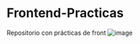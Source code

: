 # Frontend-Practicas
Repositorio con prácticas de front
![image](https://user-images.githubusercontent.com/94873345/233726428-aee2637c-3eb2-4835-8dd2-8c4ea86a04c9.png)
